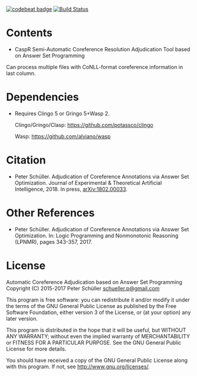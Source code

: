 [![codebeat badge](https://codebeat.co/badges/b5b5c4d3-9d53-48bd-ab7d-4ccd4b9c7dbe)](https://codebeat.co/projects/github-com-knowlp-caspr-coreference-tool-master)
[![Build Status](https://travis-ci.org/knowlp/caspr-coreference-tool.svg?branch=master)](https://travis-ci.org/knowlp/caspr-coreference-tool)

# Contents

* CaspR Semi-Automatic Coreference Resolution Adjudication Tool based on Answer Set Programming

Can process multiple files with CoNLL-format coreference information in last column.

# Dependencies

* Requires Clingo 5 or Gringo 5+Wasp 2.

  Clingo/Gringo/Clasp:
    https://github.com/potassco/clingo

  Wasp:
    https://github.com/alviano/wasp

# Citation

* Peter Schüller.
  Adjudication of Coreference Annotations via Answer Set Optimization.
  Journal of Experimental & Theoretical Artificial Intelligence, 2018.
  In press, [arXiv:1802.00033](http://arxiv.org/abs/1802.00033).

# Other References

* Peter Schüller.
  Adjudication of Coreference Annotations via Answer Set Optimization.
  In: Logic Programming and Nonmonotonic Reasoning (LPNMR), pages 343-357, 2017.

# License

  Automatic Coreference Adjudication based on Answer Set Programming
  Copyright (C) 2015-2017 Peter Schüller <schueller.p@gmail.com>

  This program is free software: you can redistribute it and/or modify
  it under the terms of the GNU General Public License as published by
  the Free Software Foundation, either version 3 of the License, or
  (at your option) any later version.

  This program is distributed in the hope that it will be useful,
  but WITHOUT ANY WARRANTY; without even the implied warranty of
  MERCHANTABILITY or FITNESS FOR A PARTICULAR PURPOSE.  See the
  GNU General Public License for more details.

  You should have received a copy of the GNU General Public License
  along with this program.  If not, see <http://www.gnu.org/licenses/>.

